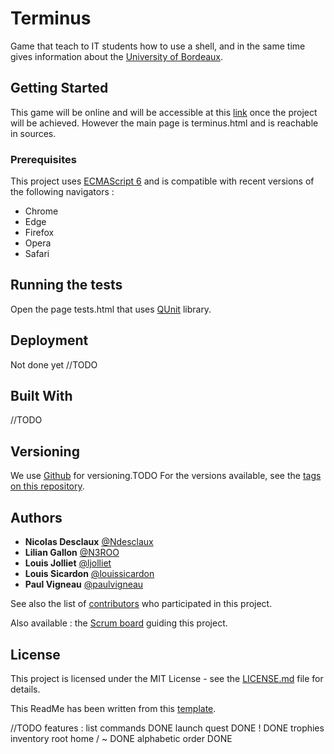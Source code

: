 # Terminus

Game that teach to IT students how to use a shell, and in the same time gives information about the [University of Bordeaux](https://www.u-bordeaux.fr/Universite/Campus/Campus-Talence-Pessac-Gradignan).
## Getting Started

This game will be online and will be accessible at this [link](//TODO) once the project will be achieved. 
However the main page is terminus.html and is reachable in sources.
### Prerequisites

This project uses [ECMAScript 6](http://es6-features.org/) and is compatible with recent versions of the following navigators :


* Chrome
* Edge
* Firefox
* Opera
* Safari


## Running the tests

Open the page tests.html that uses [QUnit](https://code.jquery.com/qunit) library.


## Deployment

Not done yet //TODO

## Built With

 //TODO

## Versioning

We use [Github](http://github.com/) for versioning.TODO  For the versions available, see the [tags on this repository](https://github.com/your/project/tags). 

## Authors

* **Nicolas Desclaux** [@Ndesclaux](https://github.com/Ndesclaux)
* **Lilian Gallon** [@N3ROO](https://github.com/N3ROO)
* **Louis Jolliet** [@ljolliet](https://github.com/ljolliet)
* **Louis Sicardon** [@louissicardon](https://github.com/louissicardon)
* **Paul Vigneau** [@paulvigneau](https://github.com/paulvigneau)


See also the list of [contributors](https://github.com/ljolliet/Terminus/contributors) who participated in this project.


Also available : the [Scrum board](https://github.com/ljolliet/Terminus/projects/1) guiding this project.

## License

This project is licensed under the MIT License - see the [LICENSE.md](LICENSE.md) file for details.

This ReadMe has been written from this [template](https://gist.github.com/PurpleBooth/109311bb0361f32d87a2).

//TODO
features : 
list commands       DONE 
launch quest        DONE
!                   DONE
trophies
inventory 
root home / ~       DONE
alphabetic order    DONE
